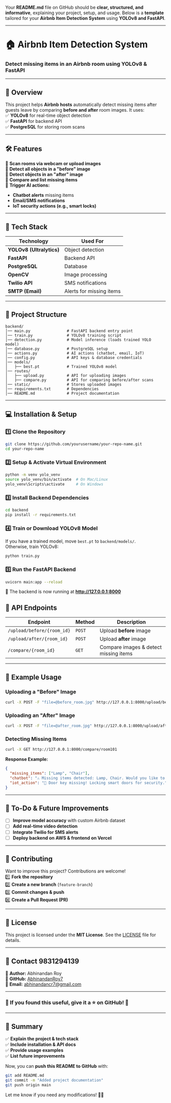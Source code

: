 Your **README.md** file on GitHub should be **clear, structured, and informative**, explaining your project, setup, and usage. Below is a **template** tailored for your **Airbnb Item Detection System** using **YOLOv8 and FastAPI**.

---

# **🏠 Airbnb Item Detection System**
### **Detect missing items in an Airbnb room using YOLOv8 & FastAPI**

---

## **📌 Overview**
This project helps **Airbnb hosts** automatically detect missing items after guests leave by comparing **before and after** room images. It uses:  
✅ **YOLOv8** for real-time object detection  
✅ **FastAPI** for backend API  
✅ **PostgreSQL** for storing room scans  

---

## **🛠 Features**
🔹 **Scan rooms via webcam or upload images**  
🔹 **Detect all objects in a "before" image**  
🔹 **Detect objects in an "after" image**  
🔹 **Compare and list missing items**  
🔹 **Trigger AI actions:**  
   - **Chatbot alerts** missing items  
   - **Email/SMS notifications**  
   - **IoT security actions (e.g., smart locks)**  

---

## **🚀 Tech Stack**
| **Technology**   | **Used For**  |
|-----------------|--------------|
| **YOLOv8 (Ultralytics)** | Object detection  |
| **FastAPI**     | Backend API  |
| **PostgreSQL**  | Database  |
| **OpenCV**      | Image processing  |
| **Twilio API**  | SMS notifications  |
| **SMTP (Email)** | Alerts for missing items  |

---

## **📂 Project Structure**
```
backend/
│── main.py                # FastAPI backend entry point
│── train.py               # YOLOv8 training script
│── detection.py           # Model inference (loads trained YOLO model)
│── database.py            # PostgreSQL setup
│── actions.py             # AI actions (chatbot, email, IoT)
│── config.py              # API keys & database credentials
│── models/
│   ├── best.pt            # Trained YOLOv8 model
│── routes/
│   ├── upload.py          # API for uploading images
│   ├── compare.py         # API for comparing before/after scans
│── static/                # Stores uploaded images
│── requirements.txt       # Dependencies
│── README.md              # Project documentation

```

---

## **💻 Installation & Setup**
### **1️⃣ Clone the Repository**
```bash
git clone https://github.com/yourusername/your-repo-name.git
cd your-repo-name
```

### **2️⃣ Setup & Activate Virtual Environment**
```bash
python -m venv yolo_venv
source yolo_venv/bin/activate  # On Mac/Linux
yolo_venv\Scripts\activate     # On Windows
```

### **3️⃣ Install Backend Dependencies**
```bash
cd backend
pip install -r requirements.txt
```

### **4️⃣ Train or Download YOLOv8 Model**
If you have a trained model, move `best.pt` to `backend/models/`.  
Otherwise, train YOLOv8:
```python
python train.py
```

### **5️⃣ Run the FastAPI Backend**
```bash
uvicorn main:app --reload
```
🚀 The backend is now running at **http://127.0.0.1:8000**  




## **📡 API Endpoints**
| **Endpoint**           | **Method** | **Description** |
|------------------------|-----------|----------------|
| `/upload/before/{room_id}` | `POST` | Upload **before** image |
| `/upload/after/{room_id}`  | `POST` | Upload **after** image |
| `/compare/{room_id}`       | `GET`  | Compare images & detect missing items |

---

## **📌 Example Usage**
### **Uploading a "Before" Image**
```bash
curl -X POST -F "file=@before_room.jpg" http://127.0.0.1:8000/upload/before/room101
```

### **Uploading an "After" Image**
```bash
curl -X POST -F "file=@after_room.jpg" http://127.0.0.1:8000/upload/after/room101
```

### **Detecting Missing Items**
```bash
curl -X GET http://127.0.0.1:8000/compare/room101
```
**Response Example:**
```json
{
  "missing_items": ["Lamp", "Chair"],
  "chatbot": "⚠️ Missing items detected: Lamp, Chair. Would you like to notify management?",
  "iot_action": "🔐 Door key missing! Locking smart doors for security."
}
```

---

## **📝 To-Do & Future Improvements**
- [ ] **Improve model accuracy** with custom Airbnb dataset  
- [ ] **Add real-time video detection**  
- [ ] **Integrate Twilio for SMS alerts**  
- [ ] **Deploy backend on AWS & frontend on Vercel**  

---

## **🤝 Contributing**
Want to improve this project? Contributions are welcome!  
1️⃣ **Fork the repository**  
2️⃣ **Create a new branch** (`feature-branch`)  
3️⃣ **Commit changes & push**  
4️⃣ **Create a Pull Request (PR)**  

---

## **📜 License**
This project is licensed under the **MIT License**. See the [LICENSE](LICENSE) file for details.

---

## **📩 Contact** 9831294139
🔹 **Author:** Abhinandan Roy  
🔹 **GitHub:** [AbhinandanRoy7](https://github.com/AbhinandanRoy7)  
🔹 **Email:** abhinandancr7@gmail.com

---

### **🌟 If you found this useful, give it a ⭐ on GitHub!** 🚀

---

## **📌 Summary**
✅ **Explain the project & tech stack**  
✅ **Include installation & API docs**  
✅ **Provide usage examples**  
✅ **List future improvements**  

Now, you can **push this README to GitHub** with:
```bash
git add README.md
git commit -m "Added project documentation"
git push origin main
```

Let me know if you need any modifications! 🚀😊
